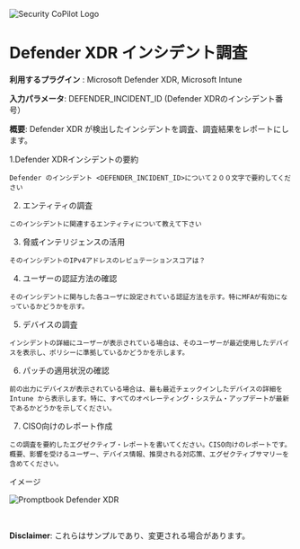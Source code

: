 
![Security CoPilot Logo](https://github.com/ninjyanaka/Copilot-For-Security/blob/main/Promptbook%20samples/ic_fluent_copilot_64_64%402x.png)  
# Defender XDR インシデント調査

**利用するプラグイン** : Microsoft Defender XDR, Microsoft Intune

**入力パラメータ**: DEFENDER_INCIDENT_ID (Defender XDRのインシデント番号）

**概要**: Defender XDR が検出したインシデントを調査、調査結果をレポートにします。

1.Defender XDRインシデントの要約
```
Defender のインシデント <DEFENDER_INCIDENT_ID>について２００文字で要約してください
```

2. エンティティの調査
```
このインシデントに関連するエンティティについて教えて下さい
```

3. 脅威インテリジェンスの活用
```
そのインシデントのIPv4アドレスのレピュテーションスコアは？
```

4. ユーザーの認証方法の確認
```
そのインシデントに関与した各ユーザに設定されている認証方法を示す。特にMFAが有効になっているかどうかを示す。
```

5. デバイスの調査
```
インシデントの詳細にユーザーが表示されている場合は、そのユーザーが最近使用したデバイスを表示し、ポリシーに準拠しているかどうかを示します。
```

6. パッチの適用状況の確認
```
前の出力にデバイスが表示されている場合は、最も最近チェックインしたデバイスの詳細を Intune から表示します。特に、すべてのオペレーティング・システム・アップデートが最新であるかどうかを示してください。
```

7. CISO向けのレポート作成
```
この調査を要約したエグゼクティブ・レポートを書いてください。CISO向けのレポートです。概要、影響を受けるユーザー、デバイス情報、推奨される対応策、エグゼクティブサマリーを含めてください。
```

イメージ

![Promptbook Defender XDR](https://github.com/ninjyanaka/Copilot-For-Security/blob/main/Promptbook%20samples/Defender%20XDR%20incident.png)



&nbsp;

**Disclaimer**: これらはサンプルであり、変更される場合があります。
